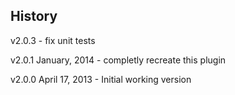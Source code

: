 ## History

v2.0.3
	- fix unit tests

v2.0.1 January, 2014
	- completly recreate this plugin

v2.0.0 April 17, 2013
	- Initial working version